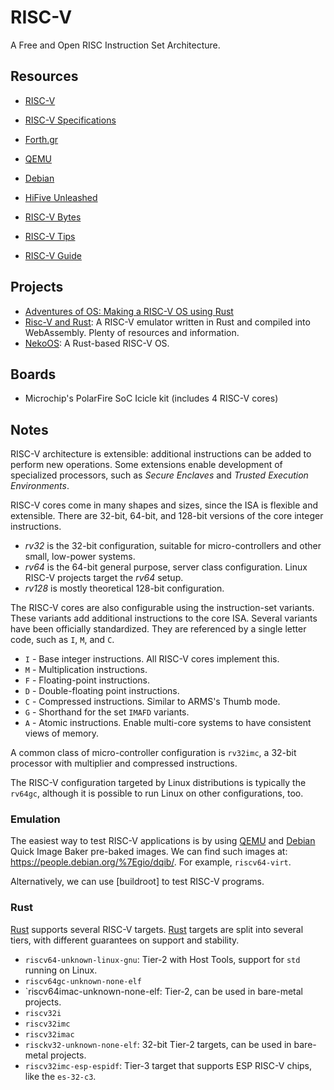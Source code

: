RISC-V
======

A Free and Open RISC Instruction Set Architecture.


Resources
---------

 - [RISC-V](https://riscv.org/)
 - [RISC-V Specifications](https://riscv.org/specifications/)

 - [Forth.gr](https://riscv.ics.forth.gr/)
 - [QEMU](https://wiki.qemu.org/Documentation/Platforms/RISCV)
 - [Debian](https://wiki.debian.org/RISC-V)

 - [HiFive Unleashed](https://www.sifive.com/boards/hifive-unleashed)

 - [RISC-V Bytes](https://danielmangum.com/categories/risc-v-bytes/)
 - [RISC-V Tips](https://danielmangum.com/risc-v-tips/)

 - [RISC-V Guide](https://github.com/mikeroyal/RISC-V-Guide)


Projects
--------
 - [Adventures of OS: Making a RISC-V OS using Rust](http://osblog.stephenmarz.com/)
 - [Risc-V and Rust](https://github.com/takahirox/riscv-rust):
   A RISC-V emulator written in Rust and compiled into WebAssembly.
   Plenty of resources and information.
 - [NekoOS](https://github.com/NekoOS-Group/NekoOS):
   A Rust-based RISC-V OS.



Boards
------

 - Microchip's PolarFire SoC Icicle kit (includes 4 RISC-V cores)

Notes
-----

RISC-V architecture is extensible:  additional instructions can be added to
perform new operations.  Some extensions enable development of specialized
processors, such as _Secure Enclaves_ and _Trusted Execution Environments_.

RISC-V cores come in many shapes and sizes, since the ISA is flexible and
extensible.  There are 32-bit, 64-bit, and 128-bit versions of the core integer
instructions.

 - _rv32_ is the 32-bit configuration, suitable for micro-controllers and other
   small, low-power systems.
 - _rv64_ is the 64-bit general purpose, server class configuration.
   Linux RISC-V projects target the _rv64_ setup.
 - _rv128_ is mostly theoretical 128-bit configuration.

The RISC-V cores are also configurable using the instruction-set variants.
These variants add additional instructions to the core ISA.
Several variants have been officially standardized.  They are referenced by a
single letter code, such as `I`, `M`, and `C`.

 - `I` - Base integer instructions.  All RISC-V cores implement this.
 - `M` - Multiplication instructions.
 - `F` - Floating-point instructions.
 - `D` - Double-floating point instructions.
 - `C` - Compressed instructions.  Similar to ARMS's Thumb mode.
 - `G` - Shorthand for the set `IMAFD` variants.
 - `A` - Atomic instructions.  Enable multi-core systems to have consistent
	 views of memory.

A common class of micro-controller configuration is `rv32imc`, a 32-bit
processor with multiplier and compressed instructions.

The RISC-V configuration targeted by Linux distributions is typically the
`rv64gc`, although it is possible to run Linux on other configurations, too.

### Emulation ###

The easiest way to test RISC-V applications is by using [QEMU] and [Debian]
Quick Image Baker pre-baked images.  We can find such images at:
<https://people.debian.org/%7Egio/dqib/>.  For example, `riscv64-virt`.

Alternatively, we can use [buildroot] to test RISC-V programs.

### Rust ###

[Rust] supports several RISC-V targets.  [Rust] targets are split into several
tiers, with different guarantees on support and stability.

 - `riscv64-unknown-linux-gnu`:
   Tier-2 with Host Tools, support for `std` running on Linux.
 - `riscv64gc-unknown-none-elf`
 - `riscv64imac-unknown-none-elf:
   Tier-2, can be used in bare-metal projects.
 - `riscv32i`
 - `riscv32imc`
 - `riscv32imac`
 - `risckv32-unknown-none-elf`:  32-bit Tier-2 targets, can be used in
   bare-metal projects.
 - `riscv32imc-esp-espidf`:  Tier-3 target that supports ESP RISC-V chips, like
   the `es-32-c3`.

[buildboot]:	https://github.com/buildroot/buildroot
[Debian]:	https://www.debian.org/
[QEMU]:		https://www.qemu.org/
[Rust]:		https://www.rust-lang.org/
